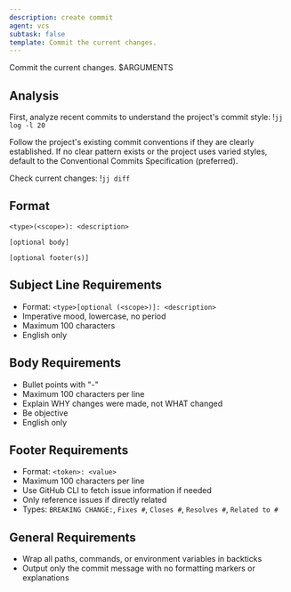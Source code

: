 ```yaml
---
description: create commit
agent: vcs
subtask: false
template: Commit the current changes.
---
```


Commit the current changes. $ARGUMENTS

## Analysis

First, analyze recent commits to understand the project's commit style:
!`jj log -l 20`

Follow the project's existing commit conventions if they are clearly established.
If no clear pattern exists or the project uses varied styles, default to the
Conventional Commits Specification (preferred).

Check current changes:
!`jj diff`

## Format

```
<type>(<scope>): <description>

[optional body]

[optional footer(s)]
```

## Subject Line Requirements

- Format: `<type>[optional (<scope>)]: <description>`
- Imperative mood, lowercase, no period
- Maximum 100 characters
- English only

## Body Requirements

- Bullet points with "-"
- Maximum 100 characters per line
- Explain WHY changes were made, not WHAT changed
- Be objective
- English only

## Footer Requirements

- Format: `<token>: <value>`
- Maximum 100 characters per line
- Use GitHub CLI to fetch issue information if needed
- Only reference issues if directly related
- Types: `BREAKING CHANGE:`, `Fixes #`, `Closes #`, `Resolves #`, `Related to #`

## General Requirements

- Wrap all paths, commands, or environment variables in backticks
- Output only the commit message with no formatting markers or explanations
